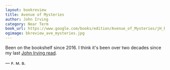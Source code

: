```yaml
---
layout: bookreview
title: Avenue of Mysteries
author: John Irving
category: Near Term
book_url: https://www.google.com/books/edition/Avenue_of_Mysteries/jH_RCgAAQBAJ?hl=en
ogimage: bkreview_ave_mysteries.jpg
---
```

Been on the bookshelf since 2016. I think it's been over two decades since my last [John Irving read](book/prayer-for-owen-meany).

— ᴘ. ᴍ. ʙ.